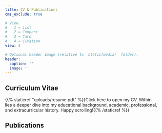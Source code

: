 ```yaml
---
title: CV & Publications
cms_exclude: true

# View.
#   1 = List
#   2 = Compact
#   3 = Card
#   4 = Citation
view: 4

# Optional header image (relative to `static/media/` folder).
header:
  caption: ''
  image: ''
---
```


## Curriculum Vitae

{{% staticref "uploads/resume.pdf" %}}Click here to open my CV. Within lies a deeper dive into my educational background, academic, professional, and extracurricular history. Happy scrolling!{{% /staticref %}}

## Publications